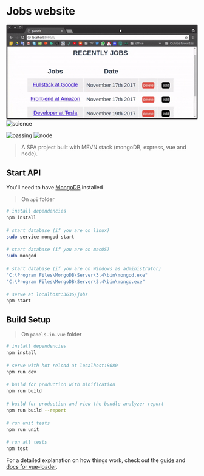 # Jobs website

![screenshot](usage.gif?raw=true "screenshot")
![science](https://forthebadge.com/images/badges/built-with-science.svg "science")


![passing](https://img.shields.io/travis/rust-lang/rust.svg?maxAge=2592000 "passing")
![node](https://img.shields.io/node/v/passport.svg?maxAge=2592000 "node")

> A SPA project built with MEVN stack (mongoDB, express, vue and node).

## Start API
You'll need to have [MongoDB](https://docs.mongodb.com/manual/installation/) installed
> On `api` folder
```bash
# install dependencies
npm install

# start database (if you are on linux)
sudo service mongod start

# start database (if you are on macOS)
sudo mongod

# start database (if you are on Windows as administrator)
"C:\Program Files\MongoDB\Server\3.4\bin\mongod.exe"
"C:\Program Files\MongoDB\Server\3.4\bin\mongo.exe"

# serve at localhost:3636/jobs
npm start
```

## Build Setup
> On `panels-in-vue` folder
``` bash
# install dependencies
npm install

# serve with hot reload at localhost:8080
npm run dev

# build for production with minification
npm run build

# build for production and view the bundle analyzer report
npm run build --report

# run unit tests
npm run unit

# run all tests
npm test
```

For a detailed explanation on how things work, check out the [guide](http://vuejs-templates.github.io/webpack/) and [docs for vue-loader](http://vuejs.github.io/vue-loader).
